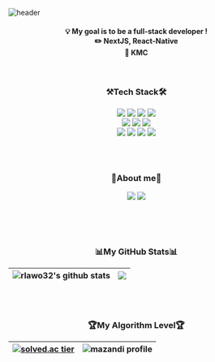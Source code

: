 ![header](https://capsule-render.vercel.app/api?type=Waving&text=HELLO!!&height=180&color=0:ed9dob,100:f94001&animation=fadeIn&fontColor=ffffff&fontAlignY=36)

<h4>
  <div align="center">
    💡 My goal is to be a full-stack developer ! <br>
    ✏️ NextJS, React-Native <br>
    💼 KMC <br>
  </div>
</h4>

<br>

<div align="center">
  <h3>⚒️Tech Stack🛠️</h3>
  
  <img src="https://img.shields.io/badge/html5-E34F26?style=for-the-badge&logo=HTML5&logoColor=white">
  <img src="https://img.shields.io/badge/css3-1572B6?style=for-the-badge&logo=CSS3&logoColor=white">
  <img src="https://img.shields.io/badge/javascript-F7DF1E?style=for-the-badge&logo=javascript&logoColor=black">
  <img src="https://img.shields.io/badge/jquery-0769AD?style=for-the-badge&logo=JQuery&logoColor=white">
  <br>
  <img src="https://img.shields.io/badge/react-61DAFB?style=for-the-badge&logo=React&logoColor=black">
  <img src="https://img.shields.io/badge/typescript-3178C6?style=for-the-badge&logo=TypeScript&logoColor=white">
  <img src="https://img.shields.io/badge/next.js-000000?style=for-the-badge&logo=NextdotJS&logoColor=white">
  <br>
  <img src="https://img.shields.io/badge/JAVA-007396?style=for-the-badge&logo=java&logoColor=white">
  <img src="https://img.shields.io/badge/spring boot-6DB33F?style=for-the-badge&logo=SpringBoot&logoColor=white">
  <img src="https://img.shields.io/badge/amazon aws-232F3E?style=for-the-badge&logo=AmazonAWS&logoColor=white">  
  <img src="https://img.shields.io/badge/mysql-4479A1?style=for-the-badge&logo=MySQL&logoColor=white">
</div>

<br><br>

<div align="center">
  <h3>🧩About me🧩</h3>
  <a href="https://rlawo32.github.io/my-portfolio/"><img src="https://img.shields.io/badge/github pages-222222?style=for-the-badge&logo=githubpages&logoColor=white"></a>
  <a href="https://rlawo32.tistory.com/"><img src="https://img.shields.io/badge/tistory-000000?style=for-the-badge&logo=tistory&logoColor=white"></a>
</div>

<br><br><br>

<div align="center">
  <h3>📊My GitHub Stats📊</h3>

  | <img align="center" src="https://github-readme-stats.vercel.app/api?username=rlawo32&show_icons=true&include_all_commits=true&theme=buefy&hide_border=true" alt="rlawo32's github stats" /></a> | <img align="center" src="https://github-readme-stats.vercel.app/api/top-langs/?username=rlawo32&layout=compact&theme=buefy&hide_border=true" /></a> | 
  | ------------- | ------------- |
</div>

<br><br>

<div align="center">
  <h3>🏆My Algorithm Level🏆</h3>
  
  | [![solved.ac tier](http://mazassumnida.wtf/api/v2/generate_badge?boj=rlawo32)](https://solved.ac/rlawo32) | ![mazandi profile](http://mazandi.herokuapp.com/api?handle=rlawo32&theme=warm) |
  | ------------- | ------------- |
</div>

<br>

<!-- ## [![Readme Card](https://github-readme-stats.vercel.app/api/pin/?username=rlawo32&repo=my-portfolio)](https://github.com/rlawo32/my-portfolio) -->
